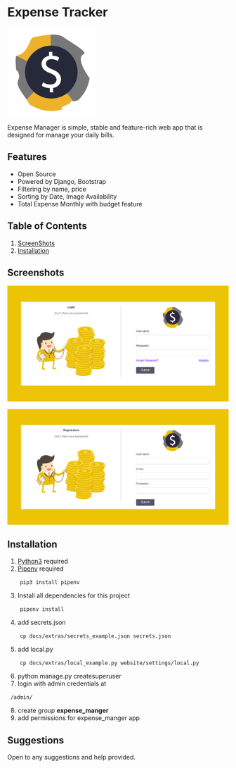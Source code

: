 # Expense Tracker

<img src="accounts/static/images/expense_logo.png" alt="Expense Tracker" width="200px" height="200px"/>

Expense Manager is simple, stable and feature-rich web app that is designed for manage your daily bills.

## Features

* Open Source
* Powered by Django, Bootstrap
* Filtering by name, price
* Sorting by Date, Image Availability
* Total Expense Monthly with budget feature


## Table of Contents
1. [ScreenShots](#screenshots)
2. [Installation](#installation)

## Screenshots

![Login Page](docs/images/login.png "Login")

![Register Page](docs/images/register.png "Register")

## Installation

1. [Python3](https://www.python.org/downloads/) required
2. [Pipenv](https://docs.pipenv.org/) required
```
    pip3 install pipenv
```
3. Install all dependencies for this project
```
    pipenv install
```
4. add secrets.json
``` 
    cp docs/extras/secrets_example.json secrets.json
```
5. add local.py
```
    cp docs/extras/local_example.py website/settings/local.py
```
6. python manage.py createsuperuser
7. login with admin credentials at
```
 /admin/
 ```
8. create group <strong>expense_manger</strong>
9.  add permissions for expense_manger app


## Suggestions
Open to any suggestions and help provided.
